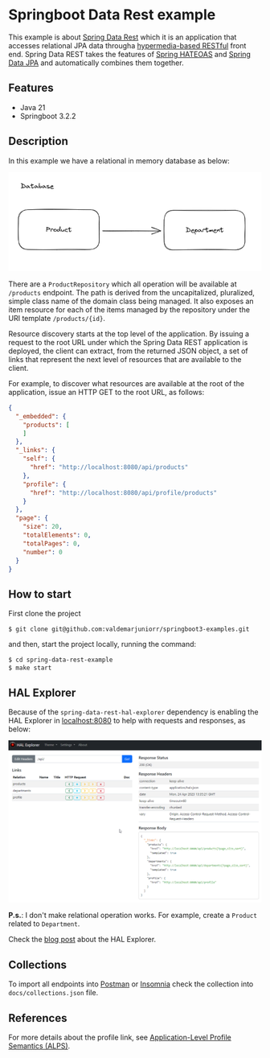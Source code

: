 # Springboot Data Rest example

This example is about [Spring Data Rest](https://docs.spring.io/spring-data/rest/docs/current/reference/html/) which it
is an application that accesses relational JPA data througha [hypermedia-based RESTful](https://spring.io/guides/gs/rest-hateoas) front end.
Spring Data REST takes the features of [Spring HATEOAS](https://spring.io/projects/spring-hateoas) and [Spring Data JPA](https://spring.io/projects/spring-data-jpa) and automatically combines them together.

## Features

- Java 21
- Springboot 3.2.2

## Description

In this example we have a relational in memory database as below:

![data-base.png](assets%2Fdata-base.png)

There are a `ProductRepository` which all operation will be available at `/products` endpoint. The path is derived from
the uncapitalized, pluralized, simple class name of the domain class being managed. It also exposes an item resource for
each of the items managed by the repository under the URI template `/products/{id}`.

Resource discovery starts at the top level of the application. By issuing a request to the root URL under which the
Spring Data REST application is deployed, the client can extract, from the returned JSON object, a set of links that
represent the next level of resources that are available to the client.

For example, to discover what resources are available at the root of the application, issue an HTTP GET to the root URL,
as follows:

```json
{
  "_embedded": {
    "products": [
    ]
  },
  "_links": {
    "self": {
      "href": "http://localhost:8080/api/products"
    },
    "profile": {
      "href": "http://localhost:8080/api/profile/products"
    }
  },
  "page": {
    "size": 20,
    "totalElements": 0,
    "totalPages": 0,
    "number": 0
  }
}
```

## How to start

First clone the project

```
$ git clone git@github.com:valdemarjuniorr/springboot3-examples.git
```

and then, start the project locally, running the command:

```
$ cd spring-data-rest-example
$ make start
```

## HAL Explorer
Because of the `spring-data-rest-hal-explorer` dependency is enabling the HAL Explorer in [localhost:8080](http://localhost:8080/api) to help with requests and responses, as below:

![hal-explorer.png](assets%2Fhal-explorer.png)

**P.s.**: I don't make relational operation works. For example, create a `Product` related to `Department`.

Check the [blog post](https://www.baeldung.com/spring-rest-hal) about the HAL Explorer.

## Collections

To import all endpoints into [Postman](https://www.postman.com/) or [Insomnia](https://insomnia.rest/) check the
collection into `docs/collections.json` file.

## References
For more details about the profile link, see [Application-Level Profile Semantics (ALPS)](https://docs.spring.io/spring-data/rest/docs/current/reference/html/#metadata.alps).
